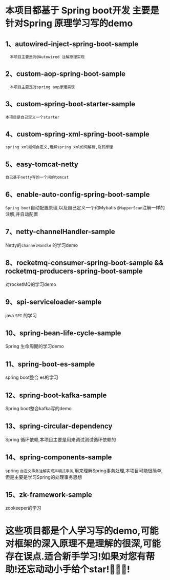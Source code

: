 # 本项目都基于 Spring boot开发 主要是针对Spring 原理学习写的demo

## 1、autowired-inject-spring-boot-sample
`   本项目主要是对@Autowired 注解原理实现
`
## 2、custom-aop-spring-boot-sample
`   本项目主要是对spring aop原理实现
`
## 3、custom-spring-boot-starter-sample
`本项目是自己定义一个starter`
## 4、custom-spring-xml-spring-boot-sample
`spring xml如何自定义,理解spring xml如何解析,及其原理`
## 5、easy-tomcat-netty
`自己基于netty写的一个间的tomcat`

## 6、enable-auto-config-spring-boot-sample
`Spring boot`自动配置原理,以及自己定义一个和Mybatis `@MapperScan`注解一样的注解,并自动配置

## 7、netty-channelHandler-sample
Netty的`channelHandle` 的学习demo

## 8、rocketmq-consumer-spring-boot-sample && rocketmq-producers-spring-boot-sample
对rocketMQ的学习demo
## 9、spi-serviceloader-sample
java `SPI` 的学习

## 10、spring-bean-life-cycle-sample
Spring 生命周期的学习demo
## 11、spring-boot-es-sample
spring boot整合 es的学习
## 12、spring-boot-kafka-sample
Spring boot整合kafka写的demo
## 13、spring-circular-dependency
Spring 循环依赖,本项目主要是用来调试测试循环依赖的
## 14、spring-components-sample 
spring `自定义事务注解实现声明式事务`,用来理解Spring事务处理,本项目可能很简单,但是主要是学习Spring的处理事务思想

## 15、zk-framework-sample
zookeeper的学习


# 这些项目都是个人学习写的demo,可能对框架的深入原理不是理解的很深,可能存在误点.适合新手学习!如果对您有帮助!还忘动动小手给个star!🙏🙏🙏!




